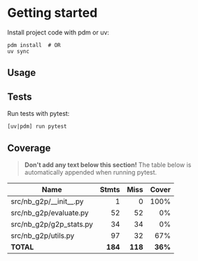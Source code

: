 # Getting started

Install project code with pdm or uv:

``` shell
pdm install  # OR
uv sync
```

## Usage

## Tests

Run tests with pytest:

```shell
[uv|pdm] run pytest
```

## Coverage

> **Don't add any text below this section!**
> The table below is automatically appended when running pytest.

| Name                        |    Stmts |     Miss |   Cover |
|---------------------------- | -------: | -------: | ------: |
| src/nb\_g2p/\_\_init\_\_.py |        1 |        0 |    100% |
| src/nb\_g2p/evaluate.py     |       52 |       52 |      0% |
| src/nb\_g2p/g2p\_stats.py   |       34 |       34 |      0% |
| src/nb\_g2p/utils.py        |       97 |       32 |     67% |
|                   **TOTAL** |  **184** |  **118** | **36%** |
